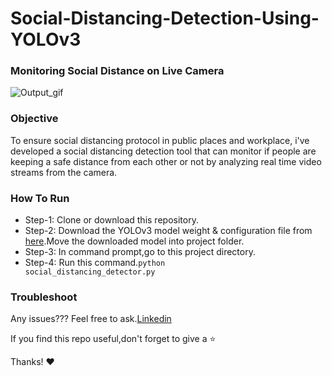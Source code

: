 # Social-Distancing-Detection-Using-YOLOv3
### Monitoring Social Distance on Live Camera
![Output_gif](https://user-images.githubusercontent.com/65949218/122451832-34b9d400-cfc6-11eb-9870-c8d0602d6556.gif)
### Objective
To ensure social distancing protocol in public places and workplace, i've developed a social distancing detection tool that can monitor if people are keeping a safe distance from each other or not by analyzing real time video streams from the camera. 
### How To Run
- Step-1: Clone or download this repository.
- Step-2: Download the YOLOv3 model weight & configuration file from [here](https://pjreddie.com/darknet/yolo/).Move the downloaded model into project folder.
- Step-3: In command prompt,go to this project directory.
- Step-4: Run this command.<code>python social_distancing_detector.py</code>
### Troubleshoot
Any issues??? Feel free to ask.[Linkedin](https://www.linkedin.com/in/sidharth178/)
 
If you find this repo useful,don't forget to give a ⭐ 

Thanks! ❤️
